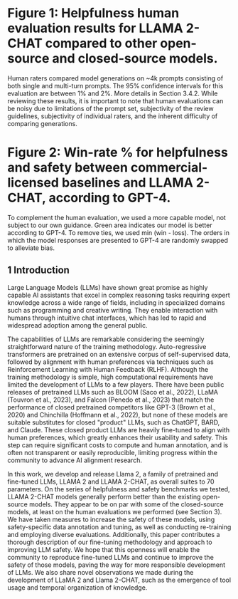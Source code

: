 
# Figure 1: Helpfulness human evaluation results for LLAMA 2-CHAT compared to other open-source and closed-source models. 
Human raters compared model generations on ~4k prompts consisting of both single and multi-turn prompts. The 95% confidence intervals for this evaluation are between 1% and 2%. More details in Section 3.4.2. While reviewing these results, it is important to note that human evaluations can be noisy due to limitations of the prompt set, subjectivity of the review guidelines, subjectivity of individual raters, and the inherent difficulty of comparing generations.

# Figure 2: Win-rate % for helpfulness and safety between commercial-licensed baselines and LLAMA 2-CHAT, according to GPT-4. 
To complement the human evaluation, we used a more capable model, not subject to our own guidance. Green area indicates our model is better according to GPT-4. To remove ties, we used min (win - loss). The orders in which the model responses are presented to GPT-4 are randomly swapped to alleviate bias.

## 1 Introduction

Large Language Models (LLMs) have shown great promise as highly capable AI assistants that excel in complex reasoning tasks requiring expert knowledge across a wide range of fields, including in specialized domains such as programming and creative writing. They enable interaction with humans through intuitive chat interfaces, which has led to rapid and widespread adoption among the general public.

The capabilities of LLMs are remarkable considering the seemingly straightforward nature of the training methodology. Auto-regressive transformers are pretrained on an extensive corpus of self-supervised data, followed by alignment with human preferences via techniques such as Reinforcement Learning with Human Feedback (RLHF). Although the training methodology is simple, high computational requirements have limited the development of LLMs to a few players. There have been public releases of pretrained LLMs such as BLOOM (Saco et al., 2022), LLaMA (Touvron et al., 2023), and Falcon (Penedo et al., 2023) that match the performance of closed pretrained competitors like GPT-3 (Brown et al., 2020) and Chinchilla (Hoffmann et al., 2022), but none of these models are suitable substitutes for closed "product" LLMs, such as ChatGPT, BARD, and Claude. These closed product LLMs are heavily fine-tuned to align with human preferences, which greatly enhances their usability and safety. This step can require significant costs to compute and human annotation, and is often not transparent or easily reproducible, limiting progress within the community to advance AI alignment research.

In this work, we develop and release Llama 2, a family of pretrained and fine-tuned LLMs, LLAMA 2 and LLAMA 2-CHAT, as overall suites to 70 parameters. On the series of helpfulness and safety benchmarks we tested, LLAMA 2-CHAT models generally perform better than the existing open-source models. They appear to be on par with some of the closed-source models, at least on the human evaluations we performed (see Section 3). We have taken measures to increase the safety of these models, using safety-specific data annotation and tuning, as well as conducting re-training and employing diverse evaluations. Additionally, this paper contributes a thorough description of our fine-tuning methodology and approach to improving LLM safety. We hope that this openness will enable the community to reproduce fine-tuned LLMs and continue to improve the safety of those models, paving the way for more responsible development of LLMs. We also share novel observations we made during the development of LLaMA 2 and Llama 2-CHAT, such as the emergence of tool usage and temporal organization of knowledge.
